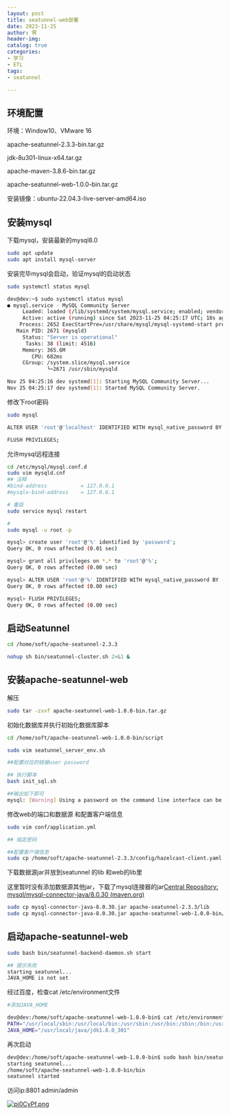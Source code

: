 ```yaml
---
layout: post
title: seatunnel-web部署
date: 2023-11-25
author: 霁
header-img:
catalog: true
categories:
- 学习
- ETL
tags:
- seatunnel

---
```


## 环境配置

环境：Window10、VMware 16

apache-seatunnel-2.3.3-bin.tar.gz

jdk-8u301-linux-x64.tar.gz

apache-maven-3.8.6-bin.tar.gz

apache-seatunnel-web-1.0.0-bin.tar.gz

安装镜像：ubuntu-22.04.3-live-server-amd64.iso



## 安装mysql

下载mysql，安装最新的mysql8.0

```bash
sudo apt update
sudo apt install mysql-server
```

安装完毕mysql会启动，验证mysql的启动状态

```bash
sudo systemctl status mysql
```

```bash
dev@dev:~$ sudo systemctl status mysql
● mysql.service - MySQL Community Server
     Loaded: loaded (/lib/systemd/system/mysql.service; enabled; vendor preset: enabled)
     Active: active (running) since Sat 2023-11-25 04:25:17 UTC; 18s ago
    Process: 2652 ExecStartPre=/usr/share/mysql/mysql-systemd-start pre (code=exited, status=0/SUCCESS)
   Main PID: 2671 (mysqld)
     Status: "Server is operational"
      Tasks: 38 (limit: 4516)
     Memory: 365.6M
        CPU: 682ms
     CGroup: /system.slice/mysql.service
             └─2671 /usr/sbin/mysqld

Nov 25 04:25:16 dev systemd[1]: Starting MySQL Community Server...
Nov 25 04:25:17 dev systemd[1]: Started MySQL Community Server.
```

修改下root密码

```bash
sudo mysql

ALTER USER 'root'@'localhost' IDENTIFIED WITH mysql_native_password BY 'password';

FLUSH PRIVILEGES;
```

允许mysql远程连接

```bash
cd /etc/mysql/mysql.conf.d
sudo vim mysqld.cnf
## 注释
#bind-address           = 127.0.0.1
#mysqlx-bind-address    = 127.0.0.1

# 重启
sudo service mysql restart

#
sudo mysql -u root -p

mysql> create user 'root'@'%' identified by 'password';
Query OK, 0 rows affected (0.01 sec)

mysql> grant all privileges on *.* to 'root'@'%';
Query OK, 0 rows affected (0.00 sec)

mysql> ALTER USER 'root'@'%' IDENTIFIED WITH mysql_native_password BY 'password';
Query OK, 0 rows affected (0.00 sec)

mysql> FLUSH PRIVILEGES;
Query OK, 0 rows affected (0.00 sec)
```



## 启动Seatunnel

```bash
cd /home/soft/apache-seatunnel-2.3.3

nohup sh bin/seatunnel-cluster.sh 2>&1 &
```



## 安装apache-seatunnel-web

解压

```bash
sudo tar -zxvf apache-seatunnel-web-1.0.0-bin.tar.gz
```

初始化数据库并执行初始化数据库脚本

```bash
cd /home/soft/apache-seatunnel-web-1.0.0-bin/script

sudo vim seatunnel_server_env.sh

##配置对应的链接user password

## 执行脚本
bash init_sql.sh

##输出如下即可
mysql: [Warning] Using a password on the command line interface can be insecure.
```

修改web的端口和数据源 和配置客户端信息

```bash
sudo vim conf/application.yml 

## 指定密码

##配置客户端信息
sudo cp /home/soft/apache-seatunnel-2.3.3/config/hazelcast-client.yaml  ./conf/
```

下载数据源jar并放到seatunnel 的lib 和web的lib里

这里暂时没有添加数据源其他jar，下载了mysql连接器的jar[Central Repository: mysql/mysql-connector-java/8.0.30 (maven.org)](https://repo1.maven.org/maven2/mysql/mysql-connector-java/8.0.30/)

```bash
sudo cp mysql-connector-java-8.0.30.jar apache-seatunnel-2.3.3/lib
sudo cp mysql-connector-java-8.0.30.jar apache-seatunnel-web-1.0.0-bin/libs/
```

## 启动apache-seatunnel-web

```bash
sudo bash bin/seatunnel-backend-daemon.sh start

## 提示失败
starting seatunnel...
JAVA_HOME is not set
```

经过百度，检查cat /etc/environment文件

```bash
#添加JAVA_HOME

dev@dev:/home/soft/apache-seatunnel-web-1.0.0-bin$ cat /etc/environment
PATH="/usr/local/sbin:/usr/local/bin:/usr/sbin:/usr/bin:/sbin:/bin:/usr/games:/usr/local/games:/snap/bin"
JAVA_HOME="/usr/local/java/jdk1.8.0_301"
```

再次启动

```bash
dev@dev:/home/soft/apache-seatunnel-web-1.0.0-bin$ sudo bash bin/seatunnel-backend-daemon.sh start
starting seatunnel...
/home/soft/apache-seatunnel-web-1.0.0-bin/bin
seatunnel started
```

访问ip:8801 admin/admin

[![pi0CyPf.png](https://z1.ax1x.com/2023/11/25/pi0CyPf.png)](https://imgse.com/i/pi0CyPf)